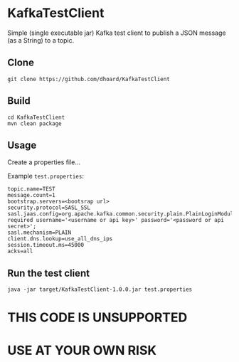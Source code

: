 # KafkaTestClient

Simple (single executable jar) Kafka test client to publish a JSON message (as a String) to a topic.

## Clone

```
git clone https://github.com/dhoard/KafkaTestClient
```

## Build

```
cd KafkaTestClient
mvn clean package
```

## Usage

Create a properties file...

Example `test.properties`:

```
topic.name=TEST
message.count=1
bootstrap.servers=<bootsrap url>
security.protocol=SASL_SSL
sasl.jaas.config=org.apache.kafka.common.security.plain.PlainLoginModule required username='<username or api key>' password='<password or api secret>';
sasl.mechanism=PLAIN
client.dns.lookup=use_all_dns_ips
session.timeout.ms=45000
acks=all
```

## Run the test client

```
java -jar target/KafkaTestClient-1.0.0.jar test.properties
```

# THIS CODE IS UNSUPPORTED

# USE AT YOUR OWN RISK
